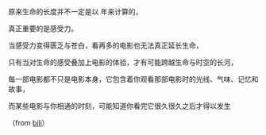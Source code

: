 
原来生命的长度并不一定是以 年来计算的，

真正重要的是感受力。

当感受力变得匮乏与苍白，看再多的电影也无法真正延长生命，

只有当对生命的感受叠加上电影的体验，才有可能跨越生命与时空的长河，

每一部电影都不只是电影本身，它包含着你观看那部电影时的光线、气味、记忆和故事，

而某些电影与你相通的时刻，可能知道你看完它很久很久之后才得以发生

（from [bili](https://www.bilibili.com/video/BV1qD421N7DG)）